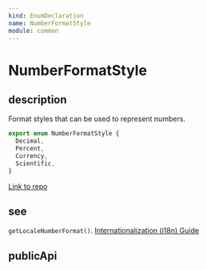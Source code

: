 ```yaml
---
kind: EnumDeclaration
name: NumberFormatStyle
module: common
---
```


# NumberFormatStyle

## description

Format styles that can be used to represent numbers.

```ts
export enum NumberFormatStyle {
  Decimal,
  Percent,
  Currency,
  Scientific,
}
```

[Link to repo](https://github.com/timdeschryver/angular/blob/master/packages/common/src/i18n/locale_data_api.ts#L21-L26)

## see

`getLocaleNumberFormat()`.
[Internationalization (i18n) Guide](https://angular.io/guide/i18n)

## publicApi
